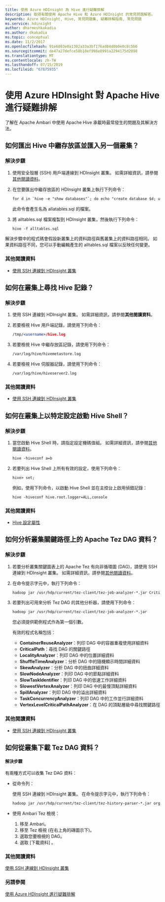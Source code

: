 ```yaml
---
title: 使用 Azure HDInsight 為 Hive 進行疑難排解
description: 取得有關使用 Apache Hive 和 Azure HDInsight 的常見問題解答。
keywords: Azure HDInsight, Hive, 常見問題集, 疑難排解指南, 常見問題
ms.service: hdinsight
author: dharmeshkakadia
ms.author: dkakadia
ms.topic: conceptual
ms.date: 11/2/2017
ms.openlocfilehash: 91e6803e0a1302a33a3bf176ad84d0b0e0c8c5b6
ms.sourcegitcommit: de47a27defce58b10ef998e8991a2294175d2098
ms.translationtype: MT
ms.contentlocale: zh-TW
ms.lasthandoff: 07/15/2019
ms.locfileid: "67875935"
---
```

# <a name="troubleshoot-apache-hive-by-using-azure-hdinsight"></a>使用 Azure HDInsight 對 Apache Hive 進行疑難排解

了解在 Apache Ambari 中使用 Apache Hive 承載時最常發生的問題及其解決方法。


## <a name="how-do-i-export-a-hive-metastore-and-import-it-on-another-cluster"></a>如何匯出 Hive 中繼存放區並匯入另一個叢集？


### <a name="resolution-steps"></a>解決步驟

1. 使用安全殼層 (SSH) 用戶端連線到 HDInsight 叢集。 如需詳細資訊，請參閱[其他閱讀資料](#additional-reading-end)。

2. 在您要匯出中繼存放區的 HDInsight 叢集上執行下列命令：

    ```apache
    for d in `hive -e "show databases"`; do echo "create database $d; use $d;" >> alltables.sql ; for t in `hive --database $d -e "show tables"` ; do ddl=`hive --database $d -e "show create table $t"`; echo "$ddl ;" >> alltables.sql ; echo "$ddl" | grep -q "PARTITIONED\s*BY" && echo "MSCK REPAIR TABLE $t ;" >> alltables.sql ; done; done
    ```

   此命令會產生名為 allatables.sql 的檔案。

3. 將 alltables.sql 檔案複製到 HDInsight 叢集，然後執行下列命令：

   ```apache
   hive -f alltables.sql
   ```

解決步驟中的程式碼會假設新叢集上的資料路徑與舊叢集上的資料路徑相同。 如果資料路徑不同，您可以手動編輯產生的 alltables.sql 檔案以反映任何變更。

### <a name="additional-reading"></a>其他閱讀資料

- [使用 SSH 連線到 HDInsight 叢集](hdinsight-hadoop-linux-use-ssh-unix.md)


## <a name="how-do-i-locate-hive-logs-on-a-cluster"></a>如何在叢集上尋找 Hive 記錄？

### <a name="resolution-steps"></a>解決步驟

1. 使用 SSH 連線到 HDInsight 叢集。 如需詳細資訊，請參閱**其他閱讀資料**。

2. 若要檢視 Hive 用戶端記錄，請使用下列命令：

   ```apache
   /tmp/<username>/hive.log 
   ```

3. 若要檢視 Hive 中繼存放區記錄，請使用下列命令：

   ```apache
   /var/log/hive/hivemetastore.log 
   ```

4. 若要檢視 Hive 伺服器記錄，請使用下列命令：

   ```apache
   /var/log/hive/hiveserver2.log 
   ```

### <a name="additional-reading"></a>其他閱讀資料

- [使用 SSH 連線到 HDInsight 叢集](hdinsight-hadoop-linux-use-ssh-unix.md)


## <a name="how-do-i-launch-the-hive-shell-with-specific-configurations-on-a-cluster"></a>如何在叢集上以特定設定啟動 Hive Shell？

### <a name="resolution-steps"></a>解決步驟

1. 當您啟動 Hive Shell 時，請指定設定機碼值組。 如需詳細資訊，請參閱[其他閱讀資料](#additional-reading-end)。

   ```apache
   hive -hiveconf a=b 
   ```

2. 若要列出 Hive Shell 上所有有效的設定，使用下列命令：

   ```apache
   hive> set;
   ```

   例如，使用下列命令，以啟動 Hive Shell 並在主控台上啟用偵錯記錄：

   ```apache
   hive -hiveconf hive.root.logger=ALL,console 
   ```

### <a name="additional-reading"></a>其他閱讀資料

- [Hive 設定屬性](https://cwiki.apache.org/confluence/display/Hive/Configuration+Properties)


## <a name="how-do-i-analyze-tez-dag-data-on-a-cluster-critical-path"></a>如何分析叢集關鍵路徑上的 Apache Tez DAG 資料？


### <a name="resolution-steps"></a>解決步驟
 
1. 若要分析叢集關鍵圖表上的 Apache Tez 有向非循環圖 (DAG)，請使用 SSH 連線到 HDInsight 叢集。 如需詳細資訊，請參閱[其他閱讀資料](#additional-reading-end)。

2. 在命令提示字元中，執行下列命令：
   
   ```apache
   hadoop jar /usr/hdp/current/tez-client/tez-job-analyzer-*.jar CriticalPath --saveResults --dagId <DagId> --eventFileName <DagData.zip> 
   ```

3. 若要列出可用來分析 Tez DAG 的其他分析器，請使用下列命令：

   ```apache
   hadoop jar /usr/hdp/current/tez-client/tez-job-analyzer-*.jar
   ```

   您必須提供範例程式作為第一個引數。

   有效的程式名稱包括：
    - **ContainerReuseAnalyzer**：列印 DAG 中的容器重複使用詳細資料
    - **CriticalPath**：尋找 DAG 的關鍵路徑
    - **LocalityAnalyzer**：列印 DAG 中的位置詳細資料
    - **ShuffleTimeAnalyzer**：分析 DAG 中的隨機顯示時間詳細資料
    - **SkewAnalyzer**：分析 DAG 中的扭曲詳細資料
    - **SlowNodeAnalyzer**：列印 DAG 中的節點詳細資料
    - **SlowTaskIdentifier**：列印 DAG 中的低速工作詳細資料
    - **SlowestVertexAnalyzer**：列印 DAG 中的最慢頂點詳細資料
    - **SpillAnalyzer**：列印 DAG 中的溢出詳細資料
    - **TaskConcurrencyAnalyzer**：列印 DAG 中的工作並行詳細資料
    - **VertexLevelCriticalPathAnalyzer**：在 DAG 的頂點層級中尋找關鍵路徑


### <a name="additional-reading"></a>其他閱讀資料

- [使用 SSH 連線到 HDInsight 叢集](hdinsight-hadoop-linux-use-ssh-unix.md)


## <a name="how-do-i-download-tez-dag-data-from-a-cluster"></a>如何從叢集下載 Tez DAG 資料？


#### <a name="resolution-steps"></a>解決步驟

有兩種方式可以收集 Tez DAG 資料：

- 從命令列：
 
    使用 SSH 連線到 HDInsight 叢集。 在命令提示字元中，執行下列命令：

  ```apache
  hadoop jar /usr/hdp/current/tez-client/tez-history-parser-*.jar org.apache.tez.history.ATSImportTool -downloadDir . -dagId <DagId> 
  ```

- 使用 Ambari Tez 檢視：
   
  1. 移至 Ambari。 
  2. 移至 Tez 檢視 (在右上角的磚圖示下)。 
  3. 選取您要檢視的 DAG。
  4. 選取 [下載資料]  。

### <a name="additional-reading-end"></a>其他閱讀資料

[使用 SSH 連線到 HDInsight 叢集](hdinsight-hadoop-linux-use-ssh-unix.md)


### <a name="see-also"></a>另請參閱
[使用 Azure HDInsight 進行疑難排解](hdinsight-troubleshoot-guide.md)





